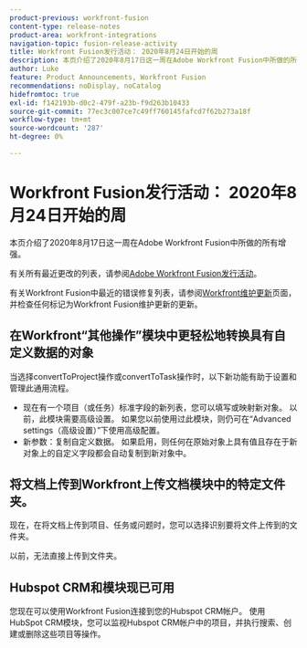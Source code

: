 ```yaml
---
product-previous: workfront-fusion
content-type: release-notes
product-area: workfront-integrations
navigation-topic: fusion-release-activity
title: Workfront Fusion发行活动： 2020年8月24日开始的周
description: 本页介绍了2020年8月17日这一周在Adobe Workfront Fusion中所做的所有增强。
author: Luke
feature: Product Announcements, Workfront Fusion
recommendations: noDisplay, noCatalog
hidefromtoc: true
exl-id: f142193b-d0c2-479f-a23b-f9d263b10433
source-git-commit: 77ec3c007ce7c49ff760145fafcd7f62b273a18f
workflow-type: tm+mt
source-wordcount: '287'
ht-degree: 0%

---
```


# Workfront Fusion发行活动： 2020年8月24日开始的周

本页介绍了2020年8月17日这一周在Adobe Workfront Fusion中所做的所有增强。

有关所有最近更改的列表，请参阅[Adobe Workfront Fusion发行活动](/help/workfront-fusion/fusion-product-releases/fusion-release-activity.md)。

有关Workfront Fusion中最近的错误修复列表，请参阅[Workfront维护更新](https://experienceleague.adobe.com/docs/workfront-known-issues/releases/current-updates.html)页面，并检查任何标记为Workfront Fusion维护更新的更新。

## 在Workfront“其他操作”模块中更轻松地转换具有自定义数据的对象

当选择convertToProject操作或convertToTask操作时，以下新功能有助于设置和管理此通用流程。

* 现在有一个项目（或任务）标准字段的新列表，您可以填写或映射新对象。 以前，此模块需要高级设置。 如果您以前使用过此模块，则仍可在“Advanced settings（高级设置）”下使用高级配置。
* 新参数：复制自定义数据。 如果启用，则任何在原始对象上具有值且存在于新对象上的自定义字段都会自动复制到新对象中。

## 将文档上传到Workfront上传文档模块中的特定文件夹。

现在，在将文档上传到项目、任务或问题时，您可以选择识别要将文件上传到的文件夹。

以前，无法直接上传到文件夹。


## Hubspot CRM和模块现已可用

您现在可以使用Workfront Fusion连接到您的Hubspot CRM帐户。 使用HubSpot CRM模块，您可以监视Hubspot CRM帐户中的项目，并执行搜索、创建或删除这些项目等操作。
